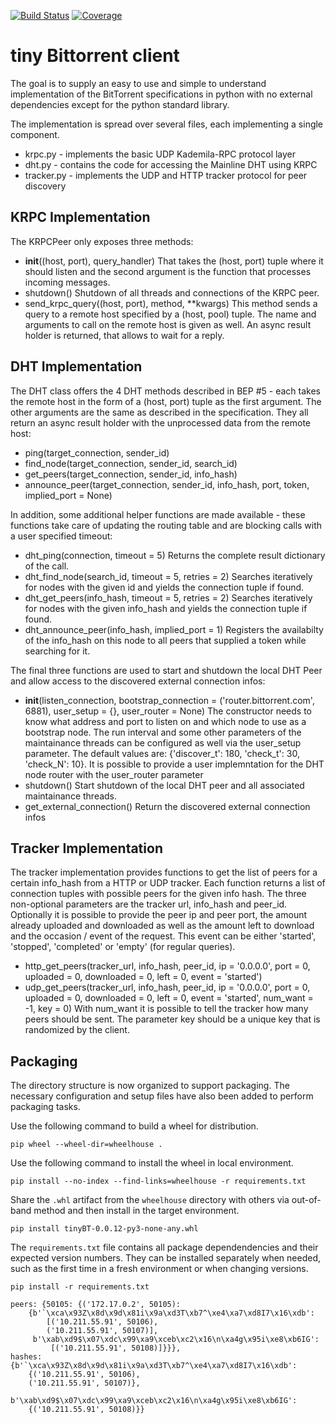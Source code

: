 [![Build Status](https://travis-ci.org/FredStober/tinyBT.svg?branch=master)](https://travis-ci.org/FredStober/tinyBT)
[![Coverage](https://codecov.io/github/FredStober/tinyBT/coverage.svg?branch=master)](https://codecov.io/github/FredStober/tinyBT?branch=master)

tiny Bittorrent client
======================

The goal is to supply an easy to use and simple to understand implementation
of the BitTorrent specifications in python with no external dependencies
except for the python standard library.

The implementation is spread over several files, each implementing
a single component.

  - krpc.py    - implements the basic UDP Kademila-RPC protocol layer
  - dht.py     - contains the code for accessing the Mainline DHT using KRPC
  - tracker.py - implements the UDP and HTTP tracker protocol for peer discovery

KRPC Implementation
-------------------

The KRPCPeer only exposes three methods:
  - __init__((host, port), query_handler)
      That takes the (host, port) tuple where it should listen and the second
      argument is the function that processes incoming messages.
  - shutdown()
      Shutdown of all threads and connections of the KRPC peer.
  - send_krpc_query((host, port), method, **kwargs)
      This method sends a query to a remote host specified by a (host, pool) tuple.
      The name and arguments to call on the remote host is given as well.
      An async result holder is returned, that allows to wait for a reply.

DHT Implementation
------------------

The DHT class offers the 4 DHT methods described in BEP #5 - each takes the
remote host in the form of a (host, port) tuple as the first argument. The
other arguments are the same as described in the specification. They all return
an async result holder with the unprocessed data from the remote host:
  - ping(target_connection, sender_id)
  - find_node(target_connection, sender_id, search_id)
  - get_peers(target_connection, sender_id, info_hash)
  - announce_peer(target_connection, sender_id, info_hash, port, token, implied_port = None)

In addition, some additional helper functions are made available - these
functions take care of updating the routing table and are blocking calls with
a user specified timeout:
  - dht_ping(connection, timeout = 5)
      Returns the complete result dictionary of the call.
  - dht_find_node(search_id, timeout = 5, retries = 2)
      Searches iteratively for nodes with the given id
      and yields the connection tuple if found.
  - dht_get_peers(info_hash, timeout = 5, retries = 2)
      Searches iteratively for nodes with the given info_hash
      and yields the connection tuple if found.
  - dht_announce_peer(info_hash, implied_port = 1)
      Registers the availabilty of the info_hash on this node
      to all peers that supplied a token while searching for it.

The final three functions are used to start and shutdown the local DHT Peer
and allow access to the discovered external connection infos:

  - __init__(listen_connection, bootstrap_connection = ('router.bittorrent.com', 6881),
             user_setup = {}, user_router = None)
      The constructor needs to know what address and port to listen on and which node to use
      as a bootstrap node. The run interval and some other parameters of the maintainance
      threads can be configured as well via the user_setup parameter. The default values are:
      {'discover_t': 180, 'check_t': 30, 'check_N': 10}.
      It is possible to provide a user implemntation for the DHT node router with the user_router
      parameter
  - shutdown()
      Start shutdown of the local DHT peer and all associated maintainance threads.
  - get_external_connection()
      Return the discovered external connection infos


Tracker Implementation
----------------------

The tracker implementation provides functions to get the list of peers for a certain info_hash from
a HTTP or UDP tracker. Each function returns a list of connection tuples with possible peers for
the given info hash. The three non-optional parameters are the tracker url, info_hash and peer_id.
Optionally it is possible to provide the peer ip and peer port, the amount already uploaded and downloaded
as well as the amount left to download and the occasion / event of the request. This event can be
either 'started', 'stopped', 'completed' or 'empty' (for regular queries).

  - http_get_peers(tracker_url, info_hash, peer_id, ip = '0.0.0.0', port = 0,
                  uploaded = 0, downloaded = 0, left = 0, event = 'started')
  - udp_get_peers(tracker_url, info_hash, peer_id, ip = '0.0.0.0', port = 0,
                  uploaded = 0, downloaded = 0, left = 0, event = 'started', num_want = -1, key = 0)
      With num_want it is possible to tell the tracker how many peers should be sent. The parameter key
      should be a unique key that is randomized by the client.

Packaging
---------

The directory structure is now organized to support packaging. The necessary configuration and setup
files have also been added to perform packaging tasks.

Use the following command to build a wheel for distribution.
```
pip wheel --wheel-dir=wheelhouse .
```

Use the following command to install the wheel in local environment.
```
pip install --no-index --find-links=wheelhouse -r requirements.txt
```

Share the `.whl` artifact from the `wheelhouse` directory with others via out-of-band method and then install in the target environment.
```
pip install tinyBT-0.0.12-py3-none-any.whl
```

The `requirements.txt` file contains all package dependendencies and their expected version numbers. They can be installed separately when needed, such as the first time in a fresh environment or when changing versions.
```
pip install -r requirements.txt
```
```
peers: {50105: {('172.17.0.2', 50105):
    {b'`\xca\x93Z\x8d\x9d\x81i\x9a\xd3T\xb7^\xe4\xa7\xd8I7\x16\xdb':
        [('10.211.55.91', 50106),
        ('10.211.55.91', 50107)],
     b'\xab\xd9$\x07\xdc\x99\xa9\xceb\xc2\x16\n\xa4g\x95i\xe8\xb6IG':
         [('10.211.55.91', 50108)]}}},
hashes: {b'`\xca\x93Z\x8d\x9d\x81i\x9a\xd3T\xb7^\xe4\xa7\xd8I7\x16\xdb':
    {('10.211.55.91', 50106),
    ('10.211.55.91', 50107)},
        b'\xab\xd9$\x07\xdc\x99\xa9\xceb\xc2\x16\n\xa4g\x95i\xe8\xb6IG':
    {('10.211.55.91', 50108)}}
```
